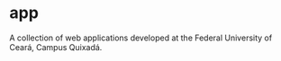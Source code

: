 # app
A collection of web applications developed at the Federal University of Ceará, Campus Quixadá. 
